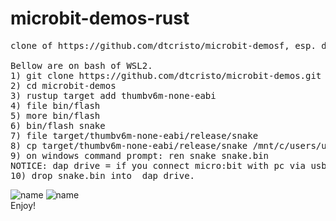 # microbit-demos-rust
<PRE>
clone of https://github.com/dtcristo/microbit-demosf, esp. did build &amp; deployed snake game really.

Bellow are on bash of WSL2.
1) git clone https://github.com/dtcristo/microbit-demos.git --recursive
2) cd microbit-demos
3) rustup target add thumbv6m-none-eabi
4) file bin/flash
5) more bin/flash
6) bin/flash snake
7) file target/thumbv6m-none-eabi/release/snake 
8) cp target/thumbv6m-none-eabi/release/snake /mnt/c/users/user/desktop
9) on windows command prompt: ren snake snake.bin
NOTICE: dap drive = if you connect micro:bit with pc via usb cable, then reveal drive of micro:bit.
10) drop snake.bin into  dap drive.
</PRE>
![name](https://github.com/user-attachments/assets/49e9a070-156d-4d1b-b5b6-93b7438d4e8c)
![name](https://github.com/user-attachments/assets/dd40a7dc-dc96-48bf-be47-8dc90f26bf13)
<BR>
Enjoy!
